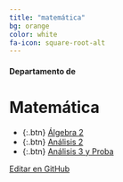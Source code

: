 ```yaml
---
title: "matemática"
bg: orange
color: white
fa-icon: square-root-alt
---
```

#### Departamento de
# Matemática

<!---
No poner los links de t.joinchat directamente,
usar https://www.protectyourlinks.com/ para obtener
un link corto protegido por captcha
-->

* {:.btn}  [Álgebra 2](https://www.proyl.com/5xv2CQ8Vh)
* {:.btn}  [Análisis 2](https://www.proyl.com/5DK6J5lye)
* {:.btn}  [Análisis 3 y Proba](https://www.proyl.com/N8SjgS7u2)

<span class="editongithub">
	<a href="{{site.github.repository_url}}/blob/master/{{page.path}}">
		<i class="fas fa-pen"></i> Editar en GitHub
	</a>
</span>
